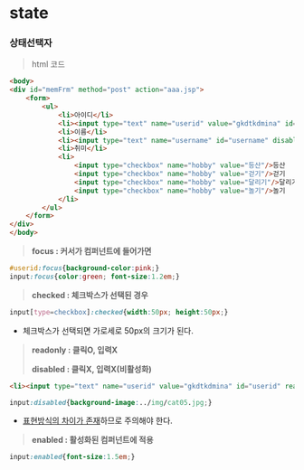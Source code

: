 # state

### 상태선택자

> html 코드

```html
<body>
<div id="memFrm" method="post" action="aaa.jsp">
	<form>
		<ul>
			<li>아이디</li>
			<li><input type="text" name="userid" value="gkdtkdmina" id="userid" readonly/></li>
			<li>이름</li>
			<li><input type="text" name="username" id="username" disabled/></li>
			<li>취미</li>
			<li>
				<input type="checkbox" name="hobby" value="등산"/>등산
				<input type="checkbox" name="hobby" value="걷기"/>걷기
				<input type="checkbox" name="hobby" value="달리기"/>달리기
				<input type="checkbox" name="hobby" value="놀기"/>놀기		
			</li>	
		</ul>
	</form>
</div>
</body>
```



> **focus : 커서가 컴퍼넌트에 들어가면**

```css
#userid:focus{background-color:pink;}
input:focus{color:green; font-size:1.2em;}
```

> **checked : 체크박스가 선택된 경우**

```css
input[type=checkbox]:checked{width:50px; height:50px;}
```

* 체크박스가 선택되면 가로세로 50px의 크기가 된다.

> **readonly : 클릭O, 입력X**
>
> **disabled : 클릭X, 입력X(비활성화)**

```html
<li><input type="text" name="userid" value="gkdtkdmina" id="userid" readonly/></li>
```

```css
input:disabled{background-image:../img/cat05.jpg;}
```

* <u>표현방식의 차이가 존재</u>하므로 주의해야 한다.

> **enabled : 활성화된 컴퍼넌트에 적용**

```css
input:enabled{font-size:1.5em;}
```

